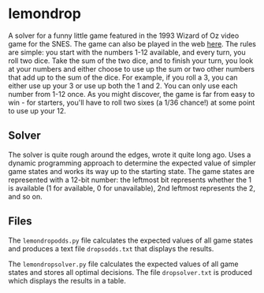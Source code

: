 # lemondrop

A solver for a funny little game featured in the 1993 Wizard of Oz video game for the SNES. The game can also be played in the web [here](https://aphotic.space/pub/games/lmndrop/). The rules are simple: you start with the numbers 1-12 available, and every turn, you roll two dice. Take the sum of the two dice, and to finish your turn, you look at your numbers and either choose to use up the sum or two other numbers that add up to the sum of the dice. For example, if you roll a 3, you can either use up your 3 or use up both the 1 and 2. You can only use each number from 1-12 once. As you might discover, the game is far from easy to win - for starters, you'll have to roll two sixes (a 1/36 chance!) at some point to use up your 12.

## Solver

The solver is quite rough around the edges, wrote it quite long ago. Uses a dynamic programming approach to determine the expected value of simpler game states and works its way up to the starting state. The game states are represented with a 12-bit number: the leftmost bit represents whether the 1 is available (1 for available, 0 for unavailable), 2nd leftmost represents the 2, and so on.

## Files

The `lemondropodds.py` file calculates the expected values of all game states and produces a text file `dropsodds.txt` that displays the results.

The `lemondropsolver.py` file calculates the expected values of all game states and stores all optimal decisions. The file `dropsolver.txt` is produced which displays the results in a table.
